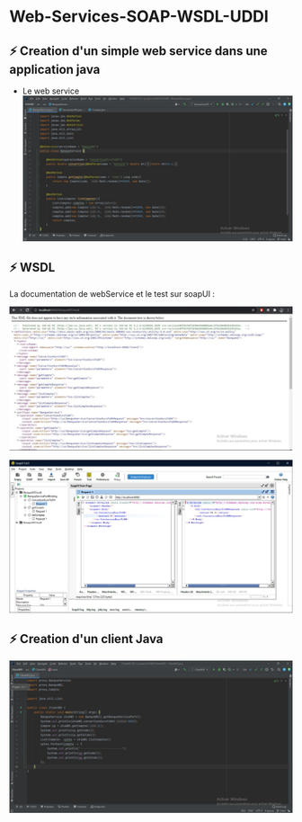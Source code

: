 # Web-Services-SOAP-WSDL-UDDI

## ⚡ Creation d'un simple web service dans une application java

- Le web service
  ![Code de web service](/images/p1.jpeg)

## ⚡ WSDL

La documentation de webService et le test sur soapUI :

![WSDL](/images/p5.jpeg)

![SoapUI](/images/p6.jpeg)

## ⚡ Creation d'un client Java

![code java](/images/p4.jpeg)
